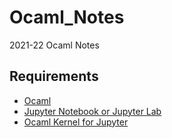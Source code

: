# Ocaml_Notes
2021-22 Ocaml Notes

## Requirements
 - [Ocaml](https://ocaml.org/)
 - [Jupyter Notebook or Jupyter Lab](https://jupyter.org/install)
 - [Ocaml Kernel for Jupyter](https://github.com/akabe/ocaml-jupyter)


